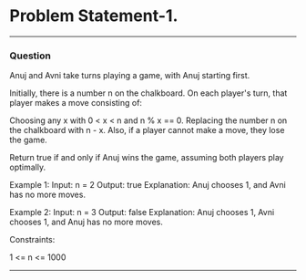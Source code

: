 # Problem Statement-1.


***
### Question

Anuj and Avni take turns playing a game, with Anuj starting first.

Initially, there is a number n on the chalkboard. On each player's turn, that player makes a move consisting of:

Choosing any x with 0 < x < n and n % x == 0.
Replacing the number n on the chalkboard with n - x.
Also, if a player cannot make a move, they lose the game.

Return true if and only if Anuj wins the game, assuming both players play optimally.

Example 1: 
Input: n = 2
Output: true
Explanation: Anuj chooses 1, and Avni has no more moves.

Example 2: 
Input: n = 3
Output: false
Explanation: Anuj chooses 1, Avni chooses 1, and Anuj has no more moves.

Constraints:

1 <= n <= 1000

***
